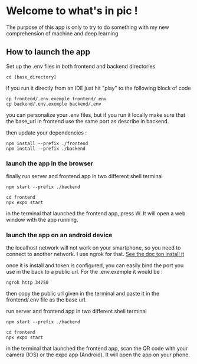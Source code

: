 # Welcome to what's in pic !

The purpose of this app is only to try to do something with my new comprehension of machine and deep learning

## How to launch the app

Set up the .env files in both frontend and backend directories

`cd [base_directory]`

if you run it directly from an IDE just hit "play" to the following block of code

```shell
cp frontend/.env.exemple frontend/.env
cp backend/.env.exemple backend/.env
```

you can personalize your .env files, but if you run it locally make sure that the base_url in frontend use the same port as describe in backend.

then update your dependencies :

```shell
npm install --prefix ./frontend
npm install --prefix ./backend
```
### launch the app in the browser

finally run server and frontend app in two different shell terminal

```shell
npm start --prefix ./backend
```
```shell
cd frontend
npx expo start
```

in the terminal that launched the frontend app, press W. It will open a web window with the app running.

### launch the app on an android device

the localhost network will not work on your smartphone, so you need to connect to another network. 
I use ngrok for that. [See the doc ton install it](https://dashboard.ngrok.com/get-started/setup/linux)

once it is install and token is configured, you can easily bind the port you use in the back to a public url. For the .env.exemple it would be :
```shell
ngrok http 34750
```

then copy the public url given in the terminal and paste it in the frontend/.env file as the base url.

run server and frontend app in two different shell terminal

```shell
npm start --prefix ./backend
```
```shell
cd frontend
npx expo start
```

in the terminal that launched the frontend app, scan the QR code with your camera (IOS) or the expo app (Android). It will open the app on your phone.